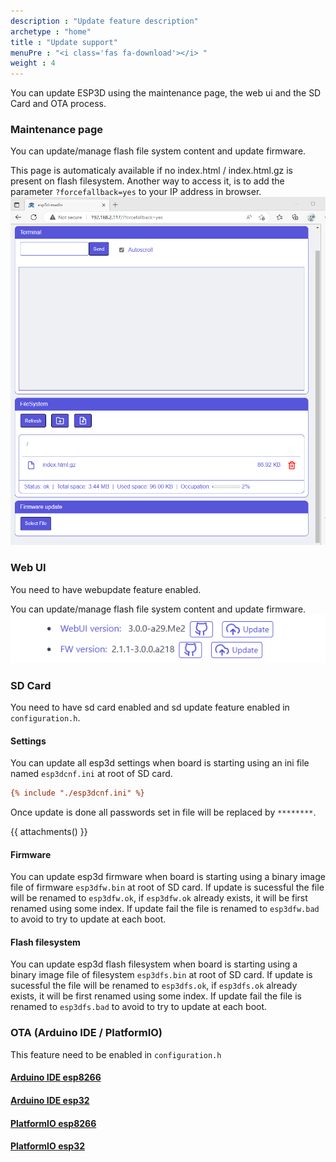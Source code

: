```yaml
---
description : "Update feature description"
archetype : "home"
title : "Update support"
menuPre : "<i class='fas fa-download'></i> "
weight : 4
---
```


You can update ESP3D using the maintenance page, the web ui and the SD Card and OTA process.

### Maintenance page
You can update/manage flash file system content and update firmware.

This page is automaticaly available if no index.html / index.html.gz is present on flash filesystem.
Another way to access it, is to add the parameter `?forcefallback=yes` to your IP address in browser.  
![image](embedded.png?width=400px)

### Web UI

You need to have webupdate feature enabled.

You can update/manage flash file system content and update firmware.  
![image](webui-update.png?width=400px)

### SD Card  
You need to have sd card enabled and sd update feature enabled in `configuration.h`.

#### Settings
You can update all esp3d settings when board is starting using an ini file named `esp3dcnf.ini` at root of SD card.

```ini
{% include "./esp3dcnf.ini" %}
```

Once update is done all passwords set in file will be replaced by `********`.


{{ attachments() }} 



#### Firmware
You can update esp3d firmware when board is starting using a binary image file of firmware `esp3dfw.bin` at root of SD card.
If update is sucessful the file will be renamed to `esp3dfw.ok`, if `esp3dfw.ok` already exists, it will be first renamed using some index.
If update fail the file is renamed to `esp3dfw.bad` to avoid to try to update at each boot.

#### Flash filesystem
You can update esp3d flash filesystem when board is starting using a binary image file of filesystem  `esp3dfs.bin` at root of SD card.
If update is sucessful the file will be renamed to `esp3dfs.ok`, if `esp3dfs.ok` already exists, it will be first renamed using some index.
If update fail the file is renamed to `esp3dfs.bad` to avoid to try to update at each boot.

### OTA (Arduino IDE / PlatformIO)
This feature need to be enabled in `configuration.h`

#### [Arduino IDE esp8266](https://arduino-esp8266.readthedocs.io/en/latest/ota_updates/readme.html#arduino-ide) 
#### [Arduino IDE esp32](https://docs.arduino.cc/arduino-cloud/features/ota-getting-started)
#### [PlatformIO esp8266](https://docs.platformio.org/en/latest/platforms/espressif8266.html#over-the-air-ota-update)
#### [PlatformIO esp32](https://docs.platformio.org/en/latest/platforms/espressif32.html#over-the-air-ota-update)
